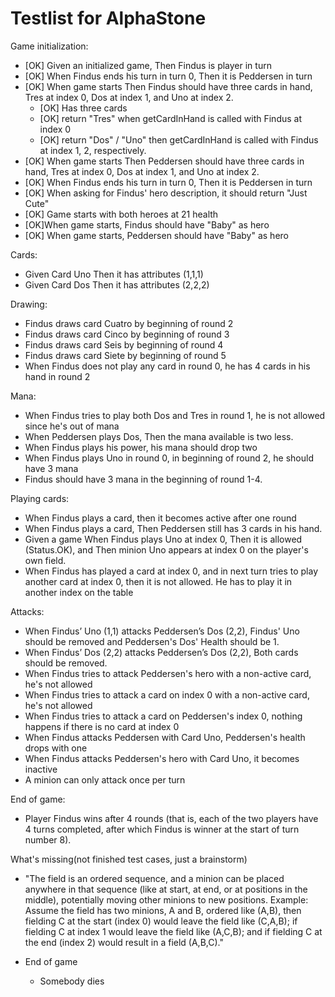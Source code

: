 Testlist for AlphaStone
====

Game initialization:
* [OK] Given an initialized game, Then Findus is player in turn
* [OK] When Findus ends his turn in turn 0, Then it is Peddersen in turn
* [OK] When game starts Then Findus should have three cards in hand, Tres at index 0, Dos at index 1, and Uno at index 2.
  * [OK] Has three cards
  * [OK] return "Tres" when getCardInHand is called with Findus at index 0
  * [OK] return "Dos" / "Uno" then getCardInHand is called with Findus at index 1, 2, respectively.
* [OK] When game starts Then Peddersen should have three cards in hand, Tres at index 0, Dos at index 1, and Uno at index 2.
* [OK] When Findus ends his turn in turn 0, Then it is Peddersen in turn
* [OK] When asking for Findus' hero description, it should return "Just Cute"
* [OK] Game starts with both heroes at 21 health
* [OK]When game starts, Findus should have "Baby" as hero
* [OK] When game starts, Peddersen should have "Baby" as hero

Cards:
* Given Card Uno Then it has attributes (1,1,1)
* Given Card Dos Then it has attributes (2,2,2)

Drawing:
* Findus draws card Cuatro by beginning of round 2
* Findus draws card Cinco by beginning of round 3
* Findus draws card Seis by beginning of round 4
* Findus draws card Siete by beginning of round 5
* When Findus does not play any card in round 0, he has 4 cards in his hand in round 2

Mana:
* When Findus tries to play both Dos and Tres in round 1, he is not allowed since he's out of mana
* When Peddersen plays Dos, Then the mana available is two less.
* When Findus plays his power, his mana should drop two
* When Findus plays Uno in round 0, in beginning of round 2, he should have 3 mana
* Findus should have 3 mana in the beginning of round 1-4.

Playing cards:
* When Findus plays a card, then it becomes active after one round
* When Findus plays a card, Then Peddersen still has 3 cards in his hand.
* Given a game When Findus plays Uno at index 0, Then it is allowed (Status.OK), and Then minion Uno appears at index 0 on the player's own field.
* When Findus has played a card at index 0, and in next turn tries to play another card at index 0, then it is not allowed. He has to play it in another index on the table

Attacks:
* When Findus’ Uno (1,1) attacks Peddersen’s Dos (2,2), Findus' Uno should be removed and Peddersen's Dos' Health should be 1.
* When Findus’ Dos (2,2) attacks Peddersen’s Dos (2,2), Both cards should be removed.
* When Findus tries to attack Peddersen's hero with a non-active card, he's not allowed
* When Findus tries to attack a card on index 0 with a non-active card, he's not allowed
* When Findus tries to attack a card on Peddersen's index 0, nothing happens if there is no card at index 0
* When Findus attacks Peddersen with Card Uno, Peddersen's health drops with one
* When Findus attacks Peddersen's hero with Card Uno, it becomes inactive
* A minion can only attack once per turn

End of game:
* Player Findus wins after 4 rounds (that is, each of the two players have 4 turns completed, after which Findus is winner at the start of turn number 8).

What's missing(not finished test cases, just a brainstorm)
* "The field is an
  ordered sequence, and a minion can be placed anywhere in that sequence (like at
  start, at end, or at positions in the middle), potentially moving other minions to new
  positions. Example: Assume the field has two minions, A and B, ordered like (A,B),
  then fielding C at the start (index 0) would leave the field like (C,A,B); if fielding C at
  index 1 would leave the field like (A,C,B); and if fielding C at the end (index 2) would
  result in a field (A,B,C)."

* End of game
  * Somebody dies
